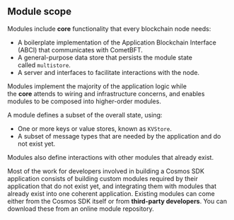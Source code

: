 Module scope
------------

Modules include **core** functionality that every blockchain node needs:

-   A boilerplate implementation of the Application Blockchain Interface (ABCI) that communicates with CometBFT.
-   A general-purpose data store that persists the module state called `multistore`.
-   A server and interfaces to facilitate interactions with the node.

Modules implement the majority of the application logic while the **core** attends to wiring and infrastructure concerns, and enables modules to be composed into higher-order modules.

A module defines a subset of the overall state, using:

-   One or more keys or value stores, known as `KVStore`.
-   A subset of message types that are needed by the application and do not exist yet.

Modules also define interactions with other modules that already exist.


Most of the work for developers involved in building a Cosmos SDK application consists of building custom modules required by their application that do not exist yet, and integrating them with modules that already exist into one coherent application. Existing modules can come either from the Cosmos SDK itself or from **third-party developers**. You can download these from an online module repository.